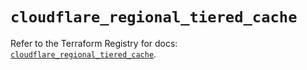 # `cloudflare_regional_tiered_cache`

Refer to the Terraform Registry for docs: [`cloudflare_regional_tiered_cache`](https://registry.terraform.io/providers/cloudflare/cloudflare/4.32.0/docs/resources/regional_tiered_cache).
